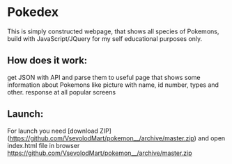 # Pokedex

This is simply constructed webpage, that shows all species of Pokemons, build with JavaScript/JQuery for my self educational purposes only.

## How does it work:
get JSON with API and parse them to useful page that shows some information about Pokemons like picture with name, id number, types and other.
response at all popular screens
## Launch:
For launch you need [download ZIP] (https://github.com/VsevolodMart/pokemon__/archive/master.zip) and open index.html file in browser https://github.com/VsevolodMart/pokemon__/archive/master.zip

